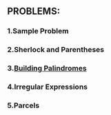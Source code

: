 ## PROBLEMS:
### 1.Sample Problem

### 2.Sherlock and Parentheses

### 3.[Building Palindromes](https://github.com/py3-coder/HashCode-2022/blob/main/PracticeProblem/Building%20Palindromes.java)

### 4.Irregular Expressions

### 5.Parcels

